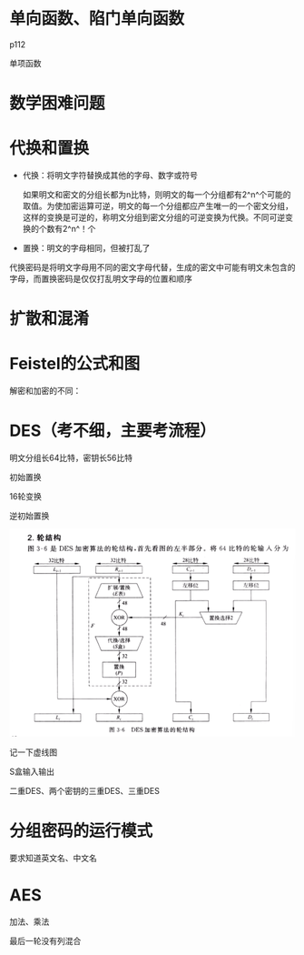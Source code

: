 # 单向函数、陷门单向函数

p112

单项函数

# 数学困难问题

# 代换和置换

- 代换：将明文字符替换成其他的字母、数字或符号

  如果明文和密文的分组长都为n比特，则明文的每一个分组都有2^n^个可能的取值。为使加密运算可逆，明文的每一个分组都应产生唯一的一个密文分组，这样的变换是可逆的，称明文分组到密文分组的可逆变换为代换。不同可逆变换的个数有2^n^！个

- 置换：明文的字母相同，但被打乱了

代换密码是将明文字母用不同的密文字母代替，生成的密文中可能有明文未包含的字母，而置换密码是仅仅打乱明文字母的位置和顺序

# 扩散和混淆

# Feistel的公式和图

解密和加密的不同：

# DES（考不细，主要考流程）

明文分组长64比特，密钥长56比特

初始置换

16轮变换

逆初始置换

![image-20231108193625868](assets/image-20231108193625868.png)

记一下虚线图

S盒输入输出

二重DES、两个密钥的三重DES、三重DES

# 分组密码的运行模式

要求知道英文名、中文名

# AES

加法、乘法

最后一轮没有列混合

